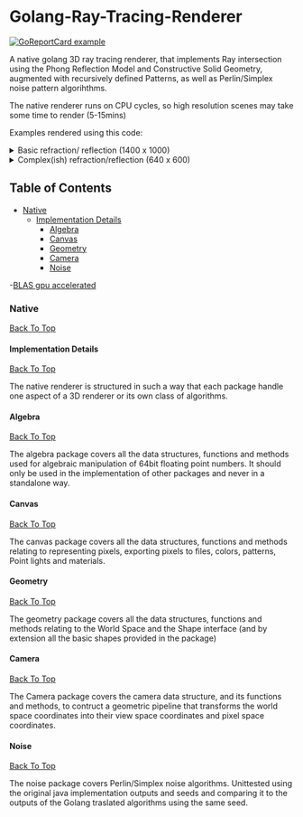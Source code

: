 # Golang-Ray-Tracing-Renderer
[![GoReportCard example](https://goreportcard.com/badge/github.com/alexandreLamarre/Golang-Ray-Tracing-Renderer)](https://goreportcard.com/report/github.com/alexandreLamarre/Golang-Ray-Tracing-Renderer)

A native golang 3D ray tracing renderer, that implements Ray intersection using the Phong Reflection Model and Constructive Solid Geometry, augmented with recursively defined Patterns, as well as Perlin/Simplex noise pattern algorihthms.

The native renderer runs on CPU cycles, so high resolution scenes may take some time to render (5-15mins)

Examples rendered using this code: 

<details>
  <summary> Basic refraction/ reflection (1400 x 1000)</summary>
  <img src = "https://github.com/alexandreLamarre/Golang-Ray-Tracing-Renderer/blob/main/examplesnative/basic%20reflect%20refract.png"/>
</details>
<details>
  <summary> Complex(ish) refraction/reflection (640 x 600) </summary>
   <img src = "https://github.com/alexandreLamarre/Golang-Ray-Tracing-Renderer/blob/main/examplesnative/complex%20reflect%20refract.png"/>
</details>

## Table of Contents
- [Native](#Native)
  - [Implementation Details](#Implementation-Details)
    - [Algebra](#Algebra)
    - [Canvas](#Canvas)
    - [Geometry](#Geometry)
    - [Camera](#Camera)
    - [Noise](#Noise)
    
-[BLAS gpu accelerated](#BLAS-gpu-accelerated)

### Native
[Back To Top](#)

#### Implementation Details
[Back To Top](#)

The native renderer is structured in such a way that each package handle one aspect of a 3D renderer or its own class of algorithms.

#### Algebra
[Back To Top](#)

The algebra package covers all the data structures, functions and methods used for algebraic manipulation of 64bit floating point numbers. It should only be used in the implementation of other packages and never in a standalone way.

#### Canvas
[Back To Top](#)

The canvas package covers all the data structures, functions and methods relating to representing pixels, exporting pixels to files, colors, patterns, Point lights and materials.

#### Geometry
[Back To Top](#)

The geometry package covers all the data structures, functions and methods relating to the World Space and the Shape interface (and by extension all the basic shapes provided in the package)

#### Camera
[Back To Top](#)

The Camera package covers the camera data structure, and its functions and methods, to contruct a geometric pipeline that transforms the world space coordinates into their view space coordinates and pixel space coordinates.

#### Noise
[Back To Top](#)

The noise package covers Perlin/Simplex noise algorithms. Unittested using the original java implementation outputs and seeds and comparing it to the outputs of the Golang traslated algorithms using the same seed.

